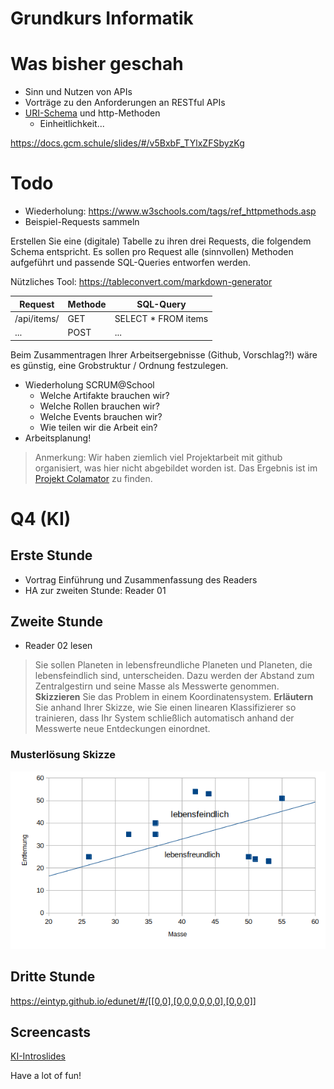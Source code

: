 Grundkurs Informatik
========================

# Was bisher geschah

- Sinn und Nutzen von APIs
- Vorträge zu den Anforderungen an RESTful APIs
- [URI-Schema](./uri.md) und http-Methoden
	- Einheitlichkeit...

https://docs.gcm.schule/slides/#/v5BxbF_TYlxZFSbyzKg

# Todo

- Wiederholung: https://www.w3schools.com/tags/ref_httpmethods.asp
- Beispiel-Requests sammeln

Erstellen Sie eine (digitale) Tabelle zu ihren drei Requests, die folgendem Schema entspricht. Es sollen pro Request alle (sinnvollen) Methoden aufgeführt und passende SQL-Queries entworfen werden.

Nützliches Tool: https://tableconvert.com/markdown-generator
	
| Request     | Methode | SQL-Query           |
|-------------|---------|---------------------|
| /api/items/ | GET     | SELECT * FROM items |
| ...         | POST    | ...                 |

Beim Zusammentragen Ihrer Arbeitsergebnisse (Github, Vorschlag?!) wäre es günstig, eine Grobstruktur / Ordnung festzulegen.

- Wiederholung SCRUM@School
	- Welche Artifakte brauchen wir?
	- Welche Rollen brauchen wir?
	- Welche Events brauchen wir?
	- Wie teilen wir die Arbeit ein?
- Arbeitsplanung!

> Anmerkung: Wir haben ziemlich viel Projektarbeit mit github organisiert, was hier nicht abgebildet worden ist. Das Ergebnis ist im [Projekt Colamator](https://github.com/gruener-campus-malchow/colamator) zu finden.

# Q4 (KI)

## Erste Stunde

- Vortrag Einführung und Zusammenfassung des Readers
- HA zur zweiten Stunde: Reader 01

## Zweite Stunde

- Reader 02 lesen

> Sie sollen Planeten in lebensfreundliche Planeten und Planeten, die lebensfeindlich sind, unterscheiden. Dazu werden der Abstand zum Zentralgestirn und seine Masse als Messwerte genommen. **Skizzieren** Sie das Problem in einem Koordinatensystem. **Erläutern** Sie anhand Ihrer Skizze, wie Sie einen linearen Klassifizierer so trainieren, dass Ihr System schließlich automatisch anhand der Messwerte neue Entdeckungen einordnet.

### Musterlösung Skizze

![Beispielhafte Illustration. Die Achsen können miteinander vertauscht sein.](planeten_klassifizierer.png)

## Dritte Stunde

https://eintyp.github.io/edunet/#/[[0,0],[0,0,0,0,0,0],[0,0,0]]

## Screencasts

[KI-Introslides](./KI-Introslides/KI-Screencast-Introslides.slides.md)

Have a lot of fun!